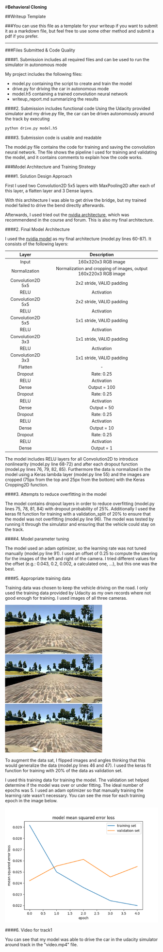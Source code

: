 #**Behavioral Cloning** 

##Writeup Template

###You can use this file as a template for your writeup if you want to submit it as a markdown file, but feel free to use some other method and submit a pdf if you prefer.

[//]: # (Image References)

[image1]: ./images/center_2016_12_01_13_30_48_287.jpg "Center camera image"
[image2]: ./images/left_2016_12_01_13_30_48_287.jpg "Left camera image"
[image3]: ./images/right_2016_12_01_13_30_48_287.jpg "Right camera image"
[image4]: ./images/training.png "Training"

---
###Files Submitted & Code Quality

####1. Submission includes all required files and can be used to run the simulator in autonomous mode

My project includes the following files:
* model.py containing the script to create and train the model
* drive.py for driving the car in autonomous mode
* model.h5 containing a trained convolution neural network 
* writeup_report.md summarizing the results

####2. Submission includes functional code
Using the Udacity provided simulator and my drive.py file, the car can be driven autonomously around the track by executing 
```sh
python drive.py model.h5
```

####3. Submission code is usable and readable

The model.py file contains the code for training and saving the convolution neural network. The file shows the pipeline I used for training and validating the model, and it contains comments to explain how the code works.

###Model Architecture and Training Strategy

####1. Solution Design Approach

First I used two Convolution2D 5x5 layers with MaxPooling2D after each of this layer, a flatten layer and 3 Dense layers. 

With this architecture I was able to get drive the bridge, but my trained model failed to drive the bend directly afterwards.

Afterwards, I used tried out the [nvidia architecture](https://images.nvidia.com/content/tegra/automotive/images/2016/solutions/pdf/end-to-end-dl-using-px.pdf), which was recommendend in the course and forum. This is also my final architecture.

####2. Final Model Architecture

I used the [nvidia model](https://images.nvidia.com/content/tegra/automotive/images/2016/solutions/pdf/end-to-end-dl-using-px.pdf) as my final architecture (model.py lines 60-87). It consists of the following layers:

| Layer  			| Description         												|
|:-----------------:|:-----------------------------------------------------------------:|
| Input 			| 160x320x3 RGB image 												|
| Normalization 	| Normalization and cropping of images, output 160x220x3 RGB image 	|
| Convolution2D 5x5 | 2x2 stride, VALID padding 										|
| RELU          	| Activation 														|
| Convolution2D 5x5 | 2x2 stride, VALID padding 										|
| RELU          	| Activation 														|
| Convolution2D 5x5 | 1x1 stride, VALID padding  										|
| RELU          	| Activation  														|
| Convolution2D 3x3 | 1x1 stride, VALID padding  										|
| RELU          	| Activation														|
| Convolution2D 3x3 | 1x1 stride, VALID padding  										|
| Flatten       	| -       															|
| Dropout       	| Rate: 0.25       													|
| RELU          	| Activation 														|           
| Dense         	| Output = 100        												|
| Dropout       	| Rate: 0.25        												|
| RELU          	| Activation        												|
| Dense         	| Output = 50         												|
| Dropout       	| Rate: 0.25          												|
| RELU          	| Activation         												|
| Dense        		| Output = 10      													|
| Dropout       	| Rate: 0.25         												|
| RELU          	| Activation         												|
| Dense         	| Output = 1         												|

The model includes RELU layers for all Convolution2D to introduce nonlinearity (model.py line 68-72) and after each dropout function (model.py lines 76, 79, 82, 85). Furthermore the data is normalized in the model using a Keras lambda layer (model.py line 55) and the images are cropped (75px from the top and 25px from the bottom) with the Keras Cropping2D function.

####3. Attempts to reduce overfitting in the model

The model contains dropout layers in order to reduce overfitting (model.py lines 75, 78, 81, 84) with dropout probability of 25%. Additionally I used the keras fit function for training with a validation_split of 20% to ensure that the model was not overfitting (model.py line 96). The model was tested by running it through the simulator and ensuring that the vehicle could stay on the track.

####4. Model parameter tuning

The model used an adam optimizer, so the learning rate was not tuned manually (model.py line 91). I used an offset of 0.25 to compute the steering for the images of the left and right of the camera. I tried different values for the offset (e.g.: 0.043, 0.2, 0.002, a calculated one, ...), but this one was the best.

####5. Appropriate training data

Training data was chosen to keep the vehicle driving on the road. I only used the training data provided by Udacity as my own records where not good enough for training. I used images of all three cameras.

![alt text][image1]
![alt text][image2]
![alt text][image3]

To augment the data sat, I flipped images and angles thinking that this would generalize the data (model.py lines 46 and 47).
I used the keras fit function for training with 20% of the data as validation set. 

I used this training data for training the model. The validation set helped determine if the model was over or under fitting. The ideal number of epochs was 5. I used an adam optimizer so that manually training the learning rate wasn't necessary.
You can see the mse for each training epoch in the image below.

![alt text][image4]

####6. Video for track1

You can see that my model was able to drive the car in the udacity simulator around track in the "video.mp4" file.